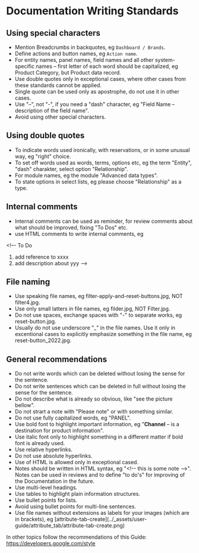 # Documentation Writing Standards

## Using special characters

- Mention Breadcrumbs in backquotes, eg `Dashboard / Brands`.
- Define actions and button names, eg `Action name`.
- For entity names, panel names, field names and all other system-specific names – first letter of each word should be capitalized, eg Product Category, but Product data record. 
- Use double quotes only in exceptional cases, where other cases from these standards cannot be applied.
- Single quote can be used only as apostrophe, do not use it in other cases.
- Use "–", not "-", if you need a "dash" character, eg "Field Name – description of the field name". 
- Avoid using other special characters.

## Using double quotes

- To indicate words used ironically, with reservations, or in some unusual way, eg "right" choice.
- To set off words used as words, terms, options etc, eg the term "Entity", "dash" charakter, select option "Relationship".
- For module names, eg the module "Advanced data types".
- To state options in select lists, eg please choose "Relationship" as a type.

## Internal comments
- Internal comments can be used as reminder, for review comments about what should be improved, fixing "To Dos" etc.
- use HTML comments to write internal comments, eg 

<!–- To Do 
1. add reference to xxxx
2. add description about yyy
–->

## File naming

- Use speaking file names, eg filter-apply-and-reset-buttons.jpg, NOT filter4.jpg.
- Use only small latters in file names, eg filder.jpg, NOT Filter.jpg.
- Do not use spaces, exchange spaces with "-" to separate works, eg reset-button.jpg.
- Usually do not use underscore "\_" in the file names. Use it only in excentional cases to explicitly emphasize something in the file name, eg reset-button_2022.jpg.

## General recommendations

- Do not write words which can be deleted without losing the sense for the sentence.
- Do not write sentences which can be deleted in full without losing the sense for the sentence.
- Do not describe what is already so obvious, like "see the picture bellow".
- Do not strart a note with "Please note" or with something similar.
- Do not use fully capitalized words, eg "PANEL".
- Use bold font to highlight important information, eg "**Channel** – is a destination for product information".
- Use italic font only to highlight something in a different matter if bold font is already used.
- Use relative hyperlinks.
- Do not use absolute hyperlinks.
- Use of HTML is allowed only in exceptional cased.
- Notes should be written in HTML syntax, eg "<!-- this is some note –>". Notes can be used in reviews and to define "to do's" for improving of the Documentation in the future.
- Use multi-level headings.
- Use tables to highlight plain information structures.
- Use bullet points for lists.
- Avoid using bullet points for multi-line sentences.
- Use file names without extensions as labels for your images (which are in brackets), eg \[attribute-tab-create\]\(../_assets/user-guide/attribute_tab/attribute-tab-create.png\)

In other topics follow the recommendations of this Guide: https://developers.google.com/style

